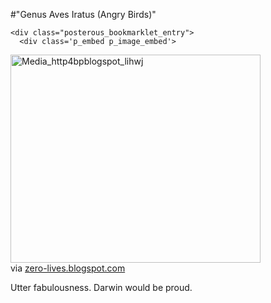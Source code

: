 #"Genus Aves Iratus (Angry Birds)"


    <div class="posterous_bookmarklet_entry">
      <div class='p_embed p_image_embed'>
<img alt="Media_http4bpblogspot_lihwj" height="333" src="http://getfile2.posterous.com/getfile/files.posterous.com/conoroneill/pzovwmCupEnGfjFkBhCxyqeHtorbGtuBFaGDJgFqDJtqcotGpfxFeIuJwJxu/media_http4bpblogspot_liHwj.jpg.scaled500.jpg" width="400" />
</div>
<div class="posterous_quote_citation">via <a href="http://zero-lives.blogspot.com/2010/11/genus-aves-iratus-angry-birds.html">zero-lives.blogspot.com</a></div>
    <p>Utter fabulousness. Darwin would be proud.</p></div>
  